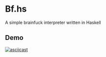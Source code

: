 # Bf.hs
A simple brainfuck interpreter written in Haskell

## Demo
[![asciicast](https://asciinema.org/a/bGSKrRJyVoUN9tuhB05bx9oWz.svg)](https://asciinema.org/a/bGSKrRJyVoUN9tuhB05bx9oWz)
